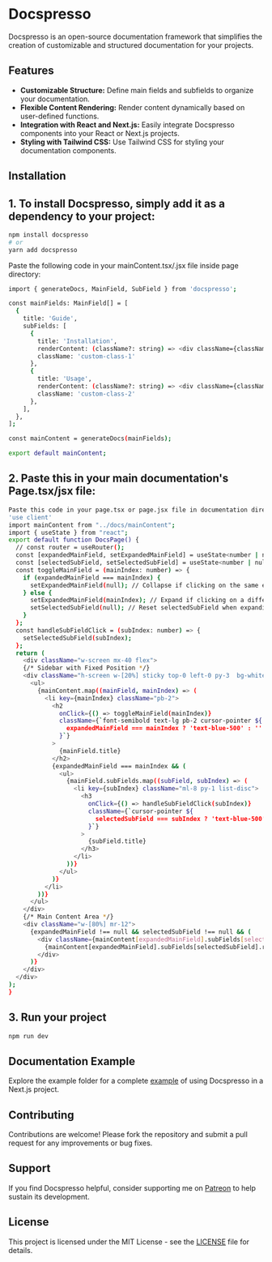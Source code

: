 # Docspresso

Docspresso is an open-source documentation framework that simplifies the creation of customizable and structured documentation for your projects.

## Features

- **Customizable Structure:** Define main fields and subfields to organize your documentation.
- **Flexible Content Rendering:** Render content dynamically based on user-defined functions.
- **Integration with React and Next.js:** Easily integrate Docspresso components into your React or Next.js projects.
- **Styling with Tailwind CSS:** Use Tailwind CSS for styling your documentation components.

## Installation

## 1. To install Docspresso, simply add it as a dependency to your project:

```bash
npm install docspresso
# or
yarn add docspresso
```
Paste the following code in your mainContent.tsx/.jsx file inside page directory: 
```bash
import { generateDocs, MainField, SubField } from 'docspresso';

const mainFields: MainField[] = [
  {
    title: 'Guide',
    subFields: [
      {
        title: 'Installation',
        renderContent: (className?: string) => <div className={className}>Content 1</div>,
        className: 'custom-class-1'
      },
      {
        title: 'Usage',
        renderContent: (className?: string) => <div className={className}>Content 2</div>,
        className: 'custom-class-2'
      },
    ],
  },
];

const mainContent = generateDocs(mainFields);

export default mainContent;
```
## 2. Paste this in your main documentation's Page.tsx/jsx file:
```bash
Paste this code in your page.tsx or page.jsx file in documentation directory:
'use client'
import mainContent from "../docs/mainContent";
import { useState } from "react";
export default function DocsPage() {
  // const router = useRouter();
  const [expandedMainField, setExpandedMainField] = useState<number | null>(null);
  const [selectedSubField, setSelectedSubField] = useState<number | null>(null);
  const toggleMainField = (mainIndex: number) => {
    if (expandedMainField === mainIndex) {
      setExpandedMainField(null); // Collapse if clicking on the same expanded mainField
    } else {
      setExpandedMainField(mainIndex); // Expand if clicking on a different mainField
      setSelectedSubField(null); // Reset selectedSubField when expanding a new mainField
    }
  };
  const handleSubFieldClick = (subIndex: number) => {
    setSelectedSubField(subIndex);
  };
  return (
    <div className="w-screen mx-40 flex">
    {/* Sidebar with Fixed Position */}
    <div className="h-screen w-[20%] sticky top-0 left-0 py-3  bg-white space-y-10">
      <ul>
        {mainContent.map((mainField, mainIndex) => (
          <li key={mainIndex} className="pb-2">
            <h2
              onClick={() => toggleMainField(mainIndex)}
              className={`font-semibold text-lg pb-2 cursor-pointer ${
                expandedMainField === mainIndex ? 'text-blue-500' : ''
              }`}
            >
              {mainField.title}
            </h2>
            {expandedMainField === mainIndex && (
              <ul>
                {mainField.subFields.map((subField, subIndex) => (
                  <li key={subIndex} className="ml-8 py-1 list-disc">
                    <h3
                      onClick={() => handleSubFieldClick(subIndex)}
                      className={`cursor-pointer ${
                        selectedSubField === subIndex ? 'text-blue-500' : ''
                      }`}
                    >
                      {subField.title}
                    </h3>
                  </li>
                ))}
              </ul>
            )}
          </li>
        ))}
      </ul>
    </div>
    {/* Main Content Area */}
    <div className="w-[80%] mr-12">
      {expandedMainField !== null && selectedSubField !== null && (
        <div className={mainContent[expandedMainField].subFields[selectedSubField].className}>
          {mainContent[expandedMainField].subFields[selectedSubField].renderContent()}
        </div>
      )}
    </div>
  </div>
);
}
```

## 3. Run your project
```bash
npm run dev
```

## Documentation Example
Explore the example folder for a complete [example](https://hirasys.vercel.app/docs) of using Docspresso in a Next.js project.

## Contributing
Contributions are welcome! Please fork the repository and submit a pull request for any improvements or bug fixes.

## Support
If you find Docspresso helpful, consider supporting me on [Patreon](https://patreon.com/Jimit) to help sustain its development.

## License
This project is licensed under the MIT License - see the [LICENSE](https://github.com/JimitParmar/docspresso-documentation-framework/blob/main/LICENSE) file for details.
